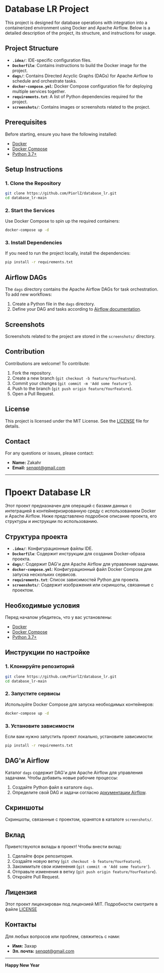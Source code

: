 # Database LR Project

This project is designed for database operations with integration into a containerized environment using Docker and Apache Airflow. Below is a detailed description of the project, its structure, and instructions for usage.

## Project Structure

- **`.idea/`**: IDE-specific configuration files.
- **`Dockerfile`**: Contains instructions to build the Docker image for the project.
- **`dags/`**: Contains Directed Acyclic Graphs (DAGs) for Apache Airflow to schedule and orchestrate tasks.
- **`docker-compose.yml`**: Docker Compose configuration file for deploying multiple services together.
- **`requirements.txt`**: A list of Python dependencies required for the project.
- **`screenshots/`**: Contains images or screenshots related to the project.

## Prerequisites

Before starting, ensure you have the following installed:

- [Docker](https://www.docker.com/)
- [Docker Compose](https://docs.docker.com/compose/)
- [Python 3.7+](https://www.python.org/downloads/)

## Setup Instructions

### 1. Clone the Repository

```bash
git clone https://github.com/PiorlZ/database_lr.git
cd database_lr-main
```

### 2. Start the Services

Use Docker Compose to spin up the required containers:

```bash
docker-compose up -d
```

### 3. Install Dependencies

If you need to run the project locally, install the dependencies:

```bash
pip install -r requirements.txt
```

## Airflow DAGs

The `dags` directory contains the Apache Airflow DAGs for task orchestration. To add new workflows:

1. Create a Python file in the `dags` directory.
2. Define your DAG and tasks according to [Airflow documentation](https://airflow.apache.org/docs/).

## Screenshots

Screenshots related to the project are stored in the `screenshots/` directory.

## Contribution

Contributions are welcome! To contribute:

1. Fork the repository.
2. Create a new branch (`git checkout -b feature/YourFeature`).
3. Commit your changes (`git commit -m 'Add some feature'`).
4. Push to the branch (`git push origin feature/YourFeature`).
5. Open a Pull Request.

## License

This project is licensed under the MIT License. See the [LICENSE](./LICENSE) file for details.

## Contact

For any questions or issues, please contact:

- **Name:** Zakahr
- **Email:** senqpt@gmail.com

---

# Проект Database LR

Этот проект предназначен для операций с базами данных с интеграцией в контейнеризированную среду с использованием Docker и Apache Airflow. Ниже представлено подробное описание проекта, его структуры и инструкции по использованию.

## Структура проекта

- **`.idea/`**: Конфигурационные файлы IDE.
- **`Dockerfile`**: Содержит инструкции для создания Docker-образа проекта.
- **`dags/`**: Содержит DAG'и для Apache Airflow для управления задачами.
- **`docker-compose.yml`**: Конфигурационный файл Docker Compose для запуска нескольких сервисов.
- **`requirements.txt`**: Список зависимостей Python для проекта.
- **`screenshots/`**: Содержит изображения или скриншоты, связанные с проектом.

## Необходимые условия

Перед началом убедитесь, что у вас установлены:

- [Docker](https://www.docker.com/)
- [Docker Compose](https://docs.docker.com/compose/)
- [Python 3.7+](https://www.python.org/downloads/)

## Инструкции по настройке

### 1. Клонируйте репозиторий

```bash
git clone https://github.com/PiorlZ/database_lr.git
cd database_lr-main
```

### 2. Запустите сервисы

Используйте Docker Compose для запуска необходимых контейнеров:

```bash
docker-compose up -d
```

### 3. Установите зависимости

Если вам нужно запустить проект локально, установите зависимости:

```bash
pip install -r requirements.txt
```

## DAG'и Airflow

Каталог `dags` содержит DAG'и для Apache Airflow для управления задачами. Чтобы добавить новые рабочие процессы:

1. Создайте Python файл в каталоге `dags`.
2. Определите свой DAG и задачи согласно [документации Airflow](https://airflow.apache.org/docs/).

## Скриншоты

Скриншоты, связанные с проектом, хранятся в каталоге `screenshots/`.

## Вклад

Приветствуются вклады в проект! Чтобы внести вклад:

1. Сделайте форк репозитория.
2. Создайте новую ветку (`git checkout -b feature/YourFeature`).
3. Закоммитьте свои изменения (`git commit -m 'Add some feature'`).
4. Отправьте изменения в ветку (`git push origin feature/YourFeature`).
5. Откройте Pull Request.

## Лицензия

Этот проект лицензирован под лицензией MIT. Подробности смотрите в файле [LICENSE](./LICENSE)

## Контакты

Для любых вопросов или проблем, свяжитесь с нами:

- **Имя:** Захар
- **Эл. почта:** senqpt@gmail.com

---
**Happy New Year**
